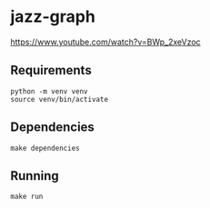 # jazz-graph

https://www.youtube.com/watch?v=BWp_2xeVzoc

## Requirements

```shell
python -m venv venv
source venv/bin/activate
```

## Dependencies

```shell
make dependencies
```

## Running

```shell
make run
```
